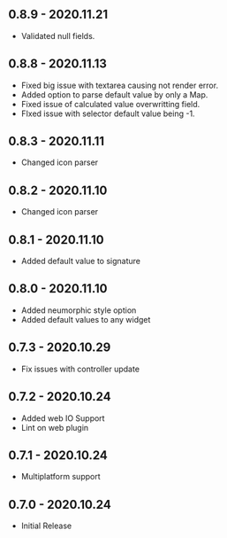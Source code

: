 ## 0.8.9 - 2020.11.21
* Validated null fields.
## 0.8.8 - 2020.11.13
* Fixed big issue with textarea causing not render error.
* Added option to parse default value by only a Map.
* Fixed issue of calculated value overwritting field.
* FIxed issue with selector default value being -1.

## 0.8.3 - 2020.11.11
* Changed icon parser

## 0.8.2 - 2020.11.10
* Changed icon parser

## 0.8.1 - 2020.11.10
* Added default value to signature

## 0.8.0 - 2020.11.10
* Added neumorphic style option
* Added default values to any widget

## 0.7.3 - 2020.10.29
* Fix issues with controller update

## 0.7.2 - 2020.10.24
* Added web IO Support
* Lint on web plugin

## 0.7.1 - 2020.10.24
* Multiplatform support

## 0.7.0 - 2020.10.24
* Initial Release
